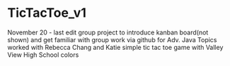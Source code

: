 # TicTacToe_v1
November 20 - last edit
group project to introduce kanban board(not shown) and get familiar with group work via github for Adv. Java Topics
worked with Rebecca Chang and Katie 
simple tic tac toe game with Valley View High School colors
